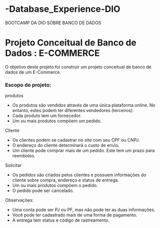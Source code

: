 # -Database_Experience-DIO
BOOTCAMP DA DIO SOBRE BANCO DE DADOS

# Projeto Conceitual de Banco de Dados : E-COMMERCE

O objetivo deste projeto foi construir um projeto conceitual de banco de dados de um E-Commerce.

### Escopo do projeto:

produtos
* Os produtos são vendidos através de uma única plataforma online. No entanto, estes podem ter diferentes vendedores (terceiros).
* Cada produto tem um fornecedor.
* Um ou mais produtos compõem um pedido.

Cliente
* Os clientes podem se cadastrar no site com seu CPF ou CNPJ.
* O endereço do cliente determinará o custo de envio.
* Um cliente pode comprar mais de um pedido. Este tem um prazo para reembolso.

Solicitar
* Os pedidos são criados pelos clientes e possuem informações do cliente sobre compra, endereço e status de entrega.
* Um ou mais produtos compõem o pedido.
* O pedido pode ser cancelado.

Observações:
* Uma conta pode ser PJ ou PF, mas não pode ter as duas informações.
* Você pode ter cadastrado mais de uma forma de pagamento.
* A entrega tem status e código de rastreamento.
